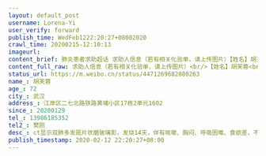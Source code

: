 ```yaml
---
layout: default_post
username: Lorena-Yi
user_verify: forward
publish_time: WedFeb1222:20:27+08002020
crawl_time: 20200215-12:10:13
imageurl: 
content_brief: 肺炎患者求助超话 求助人信息（若有相关化验单，请上传图片）【姓名】胡芙蓉【年龄】72【所在城市】武汉【所在小区、社区】江岸区二七北路铁路黄埔小区17栋2单元1602【患病时间】20200129【联系方式】13986185352【其他紧急联系人】樊刚【病情描述】 ct显示双肺多发斑片状磨玻璃影，发烧14 ...全文
content_full_raw: 求助人信息（若有相关化验单，请上传图片）<br/>【姓名】胡芙蓉<br/>【年龄】72<br/>【所在城市】武汉<br/>【所在小区、社区】江岸区二七北路铁路黄埔小区17栋2单元1602<br/>【患病时间】20200129<br/>【联系方式】13986185352<br/>【其他紧急联系人】樊刚<br/>【病情描述】ct显示双肺多发斑片状磨玻璃影，发烧14天，伴有咳嗽、胸闷、呼吸困难、食欲差，不能进食，大小便正常
status_url: https://m.weibo.cn/status/4471269682880263
name_: 胡芙蓉
age_: 72
city_: 武汉
address_: 江岸区二七北路铁路黄埔小区17栋2单元1602
since_: 20200129
tel_: 13986185352
tel2_: 樊刚
desc_: ct显示双肺多发斑片状磨玻璃影，发烧14天，伴有咳嗽、胸闷、呼吸困难、食欲差，不能进食，大小便正常
publish_timestamp: 2020-02-12 22:20:27+08:00
---
```

